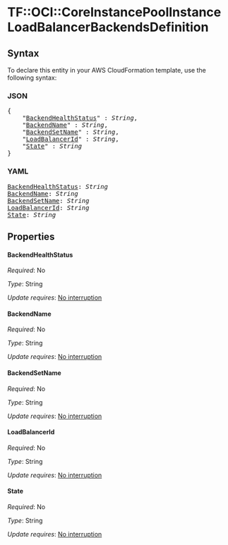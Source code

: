 # TF::OCI::CoreInstancePoolInstance LoadBalancerBackendsDefinition

## Syntax

To declare this entity in your AWS CloudFormation template, use the following syntax:

### JSON

<pre>
{
    "<a href="#backendhealthstatus" title="BackendHealthStatus">BackendHealthStatus</a>" : <i>String</i>,
    "<a href="#backendname" title="BackendName">BackendName</a>" : <i>String</i>,
    "<a href="#backendsetname" title="BackendSetName">BackendSetName</a>" : <i>String</i>,
    "<a href="#loadbalancerid" title="LoadBalancerId">LoadBalancerId</a>" : <i>String</i>,
    "<a href="#state" title="State">State</a>" : <i>String</i>
}
</pre>

### YAML

<pre>
<a href="#backendhealthstatus" title="BackendHealthStatus">BackendHealthStatus</a>: <i>String</i>
<a href="#backendname" title="BackendName">BackendName</a>: <i>String</i>
<a href="#backendsetname" title="BackendSetName">BackendSetName</a>: <i>String</i>
<a href="#loadbalancerid" title="LoadBalancerId">LoadBalancerId</a>: <i>String</i>
<a href="#state" title="State">State</a>: <i>String</i>
</pre>

## Properties

#### BackendHealthStatus

_Required_: No

_Type_: String

_Update requires_: [No interruption](https://docs.aws.amazon.com/AWSCloudFormation/latest/UserGuide/using-cfn-updating-stacks-update-behaviors.html#update-no-interrupt)

#### BackendName

_Required_: No

_Type_: String

_Update requires_: [No interruption](https://docs.aws.amazon.com/AWSCloudFormation/latest/UserGuide/using-cfn-updating-stacks-update-behaviors.html#update-no-interrupt)

#### BackendSetName

_Required_: No

_Type_: String

_Update requires_: [No interruption](https://docs.aws.amazon.com/AWSCloudFormation/latest/UserGuide/using-cfn-updating-stacks-update-behaviors.html#update-no-interrupt)

#### LoadBalancerId

_Required_: No

_Type_: String

_Update requires_: [No interruption](https://docs.aws.amazon.com/AWSCloudFormation/latest/UserGuide/using-cfn-updating-stacks-update-behaviors.html#update-no-interrupt)

#### State

_Required_: No

_Type_: String

_Update requires_: [No interruption](https://docs.aws.amazon.com/AWSCloudFormation/latest/UserGuide/using-cfn-updating-stacks-update-behaviors.html#update-no-interrupt)

